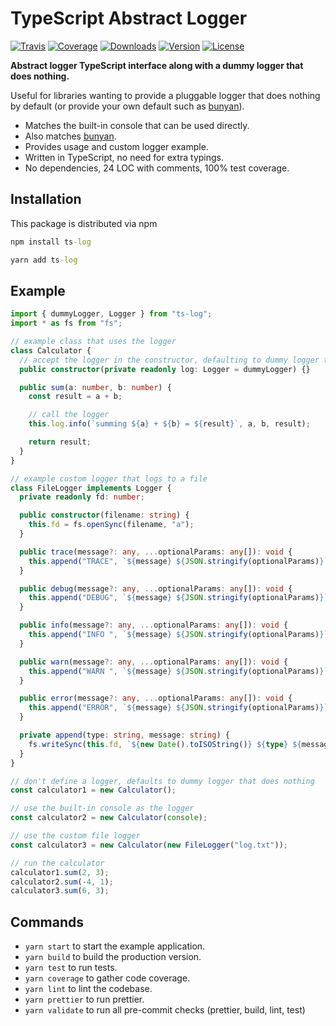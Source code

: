 # TypeScript Abstract Logger

[![Travis](https://img.shields.io/travis/kallaspriit/ts-log.svg)](https://travis-ci.org/kallaspriit/ts-log)
[![Coverage](https://img.shields.io/coveralls/kallaspriit/ts-log.svg)](https://coveralls.io/github/kallaspriit/ts-log)
[![Downloads](https://img.shields.io/npm/dm/ts-log.svg)](http://npm-stat.com/charts.html?package=ts-log)
[![Version](https://img.shields.io/npm/v/ts-log.svg)](http://npm.im/ts-log)
[![License](https://img.shields.io/npm/l/ts-log.svg)](http://opensource.org/licenses/MIT)

**Abstract logger TypeScript interface along with a dummy logger that does nothing.**

Useful for libraries wanting to provide a pluggable logger that does nothing by default (or provide your own default such as [bunyan](https://github.com/trentm/node-bunyan)).

- Matches the built-in console that can be used directly.
- Also matches [bunyan](https://github.com/trentm/node-bunyan).
- Provides usage and custom logger example.
- Written in TypeScript, no need for extra typings.
- No dependencies, 24 LOC with comments, 100% test coverage.

## Installation

This package is distributed via npm

```cmd
npm install ts-log
```
```cmd
yarn add ts-log
```

## Example

```typescript
import { dummyLogger, Logger } from "ts-log";
import * as fs from "fs";

// example class that uses the logger
class Calculator {
  // accept the logger in the constructor, defaulting to dummy logger that does nothing
  public constructor(private readonly log: Logger = dummyLogger) {}

  public sum(a: number, b: number) {
    const result = a + b;

    // call the logger
    this.log.info(`summing ${a} + ${b} = ${result}`, a, b, result);

    return result;
  }
}

// example custom logger that logs to a file
class FileLogger implements Logger {
  private readonly fd: number;

  public constructor(filename: string) {
    this.fd = fs.openSync(filename, "a");
  }

  public trace(message?: any, ...optionalParams: any[]): void {
    this.append("TRACE", `${message} ${JSON.stringify(optionalParams)}`);
  }

  public debug(message?: any, ...optionalParams: any[]): void {
    this.append("DEBUG", `${message} ${JSON.stringify(optionalParams)}`);
  }

  public info(message?: any, ...optionalParams: any[]): void {
    this.append("INFO ", `${message} ${JSON.stringify(optionalParams)}`);
  }

  public warn(message?: any, ...optionalParams: any[]): void {
    this.append("WARN ", `${message} ${JSON.stringify(optionalParams)}`);
  }

  public error(message?: any, ...optionalParams: any[]): void {
    this.append("ERROR", `${message} ${JSON.stringify(optionalParams)}`);
  }

  private append(type: string, message: string) {
    fs.writeSync(this.fd, `${new Date().toISOString()} ${type} ${message}\n`);
  }
}

// don't define a logger, defaults to dummy logger that does nothing
const calculator1 = new Calculator();

// use the built-in console as the logger
const calculator2 = new Calculator(console);

// use the custom file logger
const calculator3 = new Calculator(new FileLogger("log.txt"));

// run the calculator
calculator1.sum(2, 3);
calculator2.sum(-4, 1);
calculator3.sum(6, 3);
```

## Commands

- `yarn start` to start the example application.
- `yarn build` to build the production version.
- `yarn test` to run tests.
- `yarn coverage` to gather code coverage.
- `yarn lint` to lint the codebase.
- `yarn prettier` to run prettier.
- `yarn validate` to run all pre-commit checks (prettier, build, lint, test)